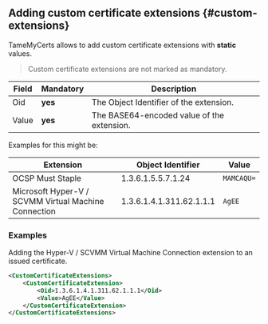 ## Adding custom certificate extensions {#custom-extensions}

TameMyCerts allows to add custom certificate extensions with **static** values.

> Custom certificate extensions are not marked as mandatory.

|Field|Mandatory|Description|
|---|---|---|
|Oid|**yes**|The Object Identifier of the extension.|
|Value|**yes**|The BASE64-encoded value of the extension.|

Examples for this might be:

|Extension|Object Identifier|Value|
|---|---|---|
|OCSP Must Staple|1.3.6.1.5.5.7.1.24|`MAMCAQU=`|
|Microsoft Hyper-V / SCVMM Virtual Machine Connection|1.3.6.1.4.1.311.62.1.1.1|`AgEE`|

### Examples

Adding the Hyper-V / SCVMM Virtual Machine Connection extension to an issued certificate.

```xml
<CustomCertificateExtensions>
    <CustomCertificateExtension>
        <Oid>1.3.6.1.4.1.311.62.1.1.1</Oid>
        <Value>AgEE</Value>
    </CustomCertificateExtension>
</CustomCertificateExtensions>
